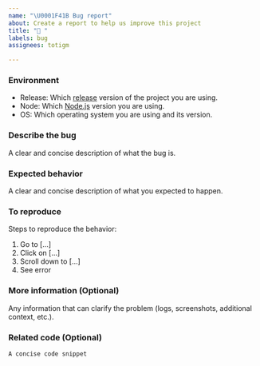 ```yaml
---
name: "\U0001F41B Bug report"
about: Create a report to help us improve this project
title: "🐛 "
labels: bug
assignees: totigm

---
```


### Environment
- Release: Which [release](https://github.com/totigm/whatsapp-bot-template/releases) version of the project you are using.
- Node: Which [Node.js](https://nodejs.org/) version you are using.
- OS: Which operating system you are using and its version.

### Describe the bug
A clear and concise description of what the bug is.

### Expected behavior
A clear and concise description of what you expected to happen.

### To reproduce
Steps to reproduce the behavior:
1. Go to [...]
2. Click on [...]
3. Scroll down to [...]
4. See error

### More information (Optional)
Any information that can clarify the problem (logs, screenshots, additional context, etc.).

### Related code (Optional)
`A concise code snippet`
